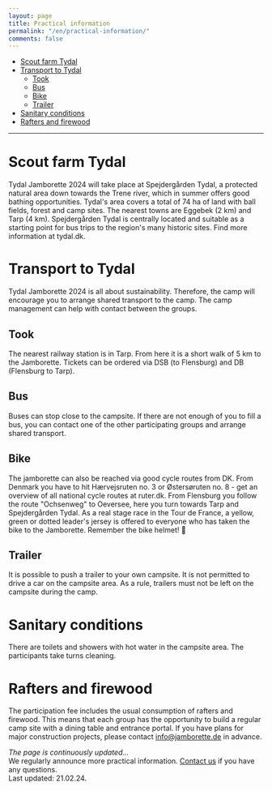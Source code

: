 ```yaml
---
layout: page
title: Practical information
permalink: "/en/practical-information/"
comments: false
---
```


- [Scout farm Tydal](#scout-farm-tydal)
- [Transport to Tydal](#transport-to-tydal)
  - [Took](#took)
  - [Bus](#bus)
  - [Bike](#bike)
  - [Trailer](#trailer)
- [Sanitary conditions](#sanitary-conditions)
- [Rafters and firewood](#rafters-and-firewood)

---

# Scout farm Tydal
Tydal Jamborette 2024 will take place at Spejdergården Tydal, a protected natural area down towards the Trene river, which in summer offers good bathing opportunities. Tydal's area covers a total of 74 ha of land with ball fields, forest and camp sites.
The nearest towns are Eggebek (2 km) and Tarp (4 km). Spejdergården Tydal is centrally located and suitable as a starting point for bus trips to the region's many historic sites.
Find more information at tydal.dk.
# Transport to Tydal
Tydal Jamborette 2024 is all about sustainability. Therefore, the camp will encourage you to arrange shared transport to the camp. The camp management can help with contact between the groups.
## Took
The nearest railway station is in Tarp. From here it is a short walk of 5 km to the Jamborette. Tickets can be ordered via DSB (to Flensburg) and DB (Flensburg to Tarp).
## Bus
Buses can stop close to the campsite. If there are not enough of you to fill a bus, you can contact one of the other participating groups and arrange shared transport.
## Bike
The jamborette can also be reached via good cycle routes from DK. From Denmark you have to hit Hærvejsruten no. 3 or Østersøruten no. 8 - get an overview of all national cycle routes at ruter.dk. From Flensburg you follow the route "Ochsenweg" to Oeversee, here you turn towards Tarp and Spejdergården Tydal. As a real stage race in the Tour de France, a yellow, green or dotted leader's jersey is offered to everyone who has taken the bike to the Jamborette. Remember the bike helmet! 🚴
## Trailer
It is possible to push a trailer to your own campsite. It is not permitted to drive a car on the campsite area. As a rule, trailers must not be left on the campsite during the camp.
# Sanitary conditions
There are toilets and showers with hot water in the campsite area. The participants take turns cleaning.
# Rafters and firewood
The participation fee includes the usual consumption of rafters and firewood. This means that each group has the opportunity to build a regular camp site with a dining table and entrance portal. If you have plans for major construction projects, please contact [info@jamborette.de](mailto:info@jamborette.de) in advance.

<div class="jumbotron mt-5">
<i>The page is continuously updated...</i>
<br>
We regularly announce more practical information. <a href="/contact/">Contact us</a> if you have any questions.
<br>
Last updated: 21.02.24.
</div>